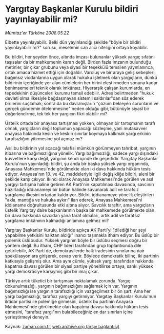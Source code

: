 # Yargıtay Başkanlar Kurulu bildiri yayınlayabilir mi?

*Mümtaz'er Türköne 2008.05.22*

<tr><td class="metin" colspan="2" style="padding-top: 20px; padding-left: 5px; padding-right: 10px;">Elbette yayınlayabilir. Belki dün yayınlandığı şekilde "böyle bir bildiri yayınlayabilir mi?" sorusu, meselenin can alıcı niteliğini ortaya koyabilir.</td></tr><tr><td class="metin" colspan="2" style="padding-top: 20px; padding-left: 5px; padding-right: 10px;"><p>Bu bildiri, her şeyden önce, altında imzası bulunanlar yüksek yargıç sıfatını taşısalar da bir mahkemenin kararı değil. Birden fazla imzanın bulunduğu metinler, bir çıkar grubunu veya siyasî bir teşekkülü temsilen yayınlanınca, ortak amaca hizmet ettiği için doğaldır. Varoluş ve bir araya geliş sebepleri, bağımsız vicdanlarına uygun olarak hukuku işletmek olan yargıçların, dünkü bildirinin içeriğinde yer alan cümlelerin her birini eleştirmeden sonuna kadar benimsemeleri teknik olarak imkânsız. Hiyerarşik çalışan kurumlarda, en tepedekinin düşünceleri kurumu temsil edebilir. Adres belirtmeden "hukuk devleti olma ilkesiyle bağdaşmayan sistemli saldırılar"dan söz ederek birilerini suçlamak; sonra da bu davranışların "çözüm bekleyen sorunların ve gerçek gündemin ötelenmesine" neden olduğu gibi, bütünüyle siyasî bir değerlendirme, tek tek her yargıcın fikri olabilir mi?
<p>Üstelik ortada bir anayasa tartışması yokken, olmayan bir tartışmanın tarafı olmak, yargıçların değil toplumun yapacağı sözleşme, yani mutasavver anayasa hakkında kesin ve keskin sınırlar koymaya kalkmak yargı erkinin tarafsızlığını yitirmesine yol açmaz mı?
<p>Asıl bu bildirinin yol açacağı telafisi mümkün görünmeyen tahribat, yargının itibarına ve bağımsızlığına yönelik. Yargı bağımsızlığı, sadece yargı dışındaki kuvvetlere karşı değil, yargının kendi içinde de geçerlidir. Yargıtay Başkanlar Kurulu'nun yayınladığı bildiri, şu anda bir başka yüksek yargı organında, Anayasa Mahkemesi'nde görülmekte olan iki dava hakkında hüküm tesis ediyor. Anayasa'nın 10. ve 42. maddeleriyle ilgili değişikliğe bildiri, aleni bir şekilde karşı çıkıyor. İkinci olarak Anayasa Mahkemesi'nde görülen ve asıl yargıyı tartışma haline getiren AK Parti'nin kapatılması davasında, savcının hazırladığı iddianameyi bir bütün halinde savunarak adil ve tarafsız yargılama ilkesini ortadan kaldırıyor. Bildiri, iddianameye yönelik eleştirileri "akla, mantığa ve hukuka aykırı" ilan ederek, Anayasa Mahkemesi'ni iddianame doğrultusunda etki altına alıyor. Savcılık taraftır, ama yargıçların üstelik Yargıtay daire başkanlarının başka bir mahkemede görülmekte olan bir dava hakkında savcıdan yana taraf olmaları, artık adil ve tarafsız yargılama imkânının kalmadığı anlamına gelmez mi?
<p>Yargıtay Başkanlar Kurulu, bildiride açıkça AK Parti'yi "dilediği her şeyi yapabilme yetkisini halktan aldığı" inancı taşımakla itham ediyor. Bu üslûp bir polemik üslûbudur. Yüksek yargının böyle bir üslûbu seçmesi doğru bir yöntem değil. Bu itham, CHP lideri tarafından grup toplantısında dile getirilebilir, AK Parti de, demokrasilerde halk iradesinin sınırlarına dair spekülasyonlara girişerek, cevap verir. Böylece demokratik bilinç, iki partinin katkısıyla gelişmiş olur. Ama aynı cümle, yüksek yargı tarafından hakkında kapatma davası görülen bir siyasî partiye yöneltilirse ortaya, sanki yüksek yargı demokrasiye karşıymış gibi bir imaj çıkar. 
<p>Türkiye artık tüketici bir tartışmayı noktalamak zorunda. Yargıç dokunulmazlığı, yargının bağımsızlığını sağlamak için var. Yargının bağımsızlığı ise yargının tarafsızlığı için vazgeçilmez bir ön şart. Ama her yargı bağımsızlığı, tarafsız yargıyı getirmiyor. Yargıtay Başkanlar Kurulu'nun iktidar partisi ile polemiğe girmesini, üstelik bu partinin Anayasa Mahkemesi'nde görülmekte olan kapatma davası hakkında hüküm tesis etmesini, "tarafsız yargı"nın bulabileceğiniz en dar sınırları içine yerleştirmeyi deneyin.<br/></p></p></p></p></p></td></tr>

Kaynak: [zaman.com.tr](http://zaman.com.tr/yazar.do?yazino=692578), [web.archive.org (arşiv bağlantısı)](http://web.archive.org/web/20080528140719/http://www.zaman.com.tr:80/yazar.do?yazino=692578)
